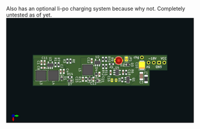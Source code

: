 Also has an optional li-po charging system because why not. Completely untested as of yet.
![pic](GB_DMG_PSU.jpg)
